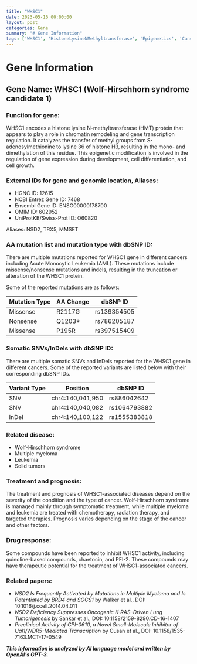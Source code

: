 ```yaml
---
title: "WHSC1"
date: 2023-05-16 00:00:00
layout: post
categories: Gene
summary: "# Gene Information"
tags: ['WHSC1', 'HistoneLysineNMethyltransferase', 'Epigenetics', 'Cancer', 'Mutation', 'Treatment', 'Prognosis', 'DrugResponse']
---
```


# Gene Information

## Gene Name: WHSC1 (Wolf-Hirschhorn syndrome candidate 1)

### Function for gene:

WHSC1 encodes a histone lysine N-methyltransferase (HMT) protein that appears to play a role in chromatin remodeling and gene transcription regulation. It catalyzes the transfer of methyl groups from S-adenosylmethionine to lysine 36 of histone H3, resulting in the mono- and dimethylation of this residue. This epigenetic modification is involved in the regulation of gene expression during development, cell differentiation, and cell growth.

### External IDs for gene and genomic location, Aliases:

- HGNC ID: 12615
- NCBI Entrez Gene ID: 7468
- Ensembl Gene ID: ENSG00000178700
- OMIM ID: 602952
- UniProtKB/Swiss-Prot ID: O60820

Aliases: NSD2, TRX5, MMSET

### AA mutation list and mutation type with dbSNP ID:

There are multiple mutations reported for WHSC1 gene in different cancers including Acute Monocytic Leukemia (AML). These mutations include missense/nonsense mutations and indels, resulting in the truncation or alteration of the WHSC1 protein. 

Some of the reported mutations are as follows:

| Mutation Type | AA Change | dbSNP ID |
| --- | --- | --- |
| Missense | R2117G | rs139354505 |
| Nonsense | Q1203* | rs786205187 |
| Missense | P195R | rs397515409 |

### Somatic SNVs/InDels with dbSNP ID:

There are multiple somatic SNVs and InDels reported for the WHSC1 gene in different cancers. Some of the reported variants are listed below with their corresponding dbSNP IDs.

| Variant Type | Position | dbSNP ID |
| --- | --- | --- |
| SNV | chr4:140,041,950 | rs886042642 |
| SNV | chr4:140,040,082 | rs1064793882 |
| InDel | chr4:140,100,122 | rs1555383818 |

### Related disease:

- Wolf-Hirschhorn syndrome
- Multiple myeloma
- Leukemia
- Solid tumors

### Treatment and prognosis:

The treatment and prognosis of WHSC1-associated diseases depend on the severity of the condition and the type of cancer. Wolf-Hirschhorn syndrome is managed mainly through symptomatic treatment, while multiple myeloma and leukemia are treated with chemotherapy, radiation therapy, and targeted therapies. Prognosis varies depending on the stage of the cancer and other factors.

### Drug response:

Some compounds have been reported to inhibit WHSC1 activity, including quinoline-based compounds, chaetocin, and PFI-2. These compounds may have therapeutic potential for the treatment of WHSC1-associated cancers.

### Related papers:

- *NSD2 Is Frequently Activated by Mutations in Multiple Myeloma and Is Potentiated by BRD4 and SOCS1* by Walker et al., DOI: 10.1016/j.ccell.2014.04.011
- *NSD2 Deficiency Suppresses Oncogenic K-RAS–Driven Lung Tumorigenesis* by Sankar et al., DOI: 10.1158/2159-8290.CD-16-1407
- *Preclinical Activity of CPI-0610, a Novel Small-Molecule Inhibitor of Ual1/WDR5-Mediated Transcription* by Cusan et al., DOI: 10.1158/1535-7163.MCT-17-0549

**_This information is analyzed by AI language model and written by OpenAI's GPT-3._**